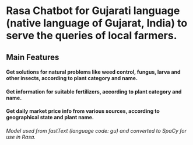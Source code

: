 # Rasa Chatbot for Gujarati language (native language of Gujarat, India) to serve the queries of local farmers.

## Main Features
#### Get solutions for natural problems like weed control, fungus, larva and other insects, according to plant category and name.
#### Get information for suitable fertilizers, according to plant category and name.
#### Get daily market price info from various sources, according to geographical state and plant name.


###### Model used from fastText (language code: gu) and converted to SpaCy for use in Rasa.

